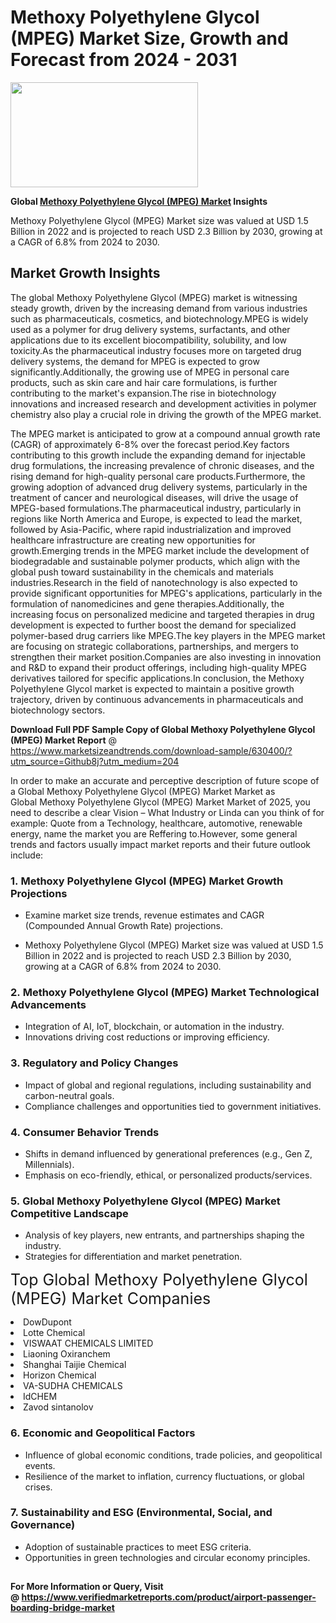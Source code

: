 <H1>Methoxy Polyethylene Glycol (MPEG) Market Size, Growth and Forecast from 2024 - 2031</H1><img class="aligncenter size-medium wp-image-584254" src="https://thirdeyenews.in/wp-content/uploads/2024/09/Global-Market-Research-300x168.jpeg" alt="" width="300" height="168" /><p><strong>Global&nbsp;<a href="https://www.marketsizeandtrends.com/download-sample/630400/?utm_source=Github8j?utm_medium=204">Methoxy Polyethylene Glycol (MPEG) Market</a> Insights</strong></p><p>Methoxy Polyethylene Glycol (MPEG) Market size was valued at USD 1.5 Billion in 2022 and is projected to reach USD 2.3 Billion by 2030, growing at a CAGR of 6.8% from 2024 to 2030.</p><p><h2>Market Growth Insights</h2> <p>The global Methoxy Polyethylene Glycol (MPEG) market is witnessing steady growth, driven by the increasing demand from various industries such as pharmaceuticals, cosmetics, and biotechnology.MPEG is widely used as a polymer for drug delivery systems, surfactants, and other applications due to its excellent biocompatibility, solubility, and low toxicity.As the pharmaceutical industry focuses more on targeted drug delivery systems, the demand for MPEG is expected to grow significantly.Additionally, the growing use of MPEG in personal care products, such as skin care and hair care formulations, is further contributing to the market's expansion.The rise in biotechnology innovations and increased research and development activities in polymer chemistry also play a crucial role in driving the growth of the MPEG market.</p> <p>The MPEG market is anticipated to grow at a compound annual growth rate (CAGR) of approximately 6-8% over the forecast period.Key factors contributing to this growth include the expanding demand for injectable drug formulations, the increasing prevalence of chronic diseases, and the rising demand for high-quality personal care products.Furthermore, the growing adoption of advanced drug delivery systems, particularly in the treatment of cancer and neurological diseases, will drive the usage of MPEG-based formulations.The pharmaceutical industry, particularly in regions like North America and Europe, is expected to lead the market, followed by Asia-Pacific, where rapid industrialization and improved healthcare infrastructure are creating new opportunities for growth.Emerging trends in the MPEG market include the development of biodegradable and sustainable polymer products, which align with the global push toward sustainability in the chemicals and materials industries.Research in the field of nanotechnology is also expected to provide significant opportunities for MPEG's applications, particularly in the formulation of nanomedicines and gene therapies.Additionally, the increasing focus on personalized medicine and targeted therapies in drug development is expected to further boost the demand for specialized polymer-based drug carriers like MPEG.The key players in the MPEG market are focusing on strategic collaborations, partnerships, and mergers to strengthen their market position.Companies are also investing in innovation and R&D to expand their product offerings, including high-quality MPEG derivatives tailored for specific applications.In conclusion, the Methoxy Polyethylene Glycol market is expected to maintain a positive growth trajectory, driven by continuous advancements in pharmaceuticals and biotechnology sectors.<p><span class=""><strong>Download Full PDF Sample Copy of Global Methoxy Polyethylene Glycol (MPEG) Market Report</strong> @ <a href="https://www.marketsizeandtrends.com/download-sample/630400/?utm_source=Github8j?utm_medium=204" target="_blank">https://www.marketsizeandtrends.com/download-sample/630400/?utm_source=Github8j?utm_medium=204</a></span></p><p>In order to make an accurate and perceptive description of future scope of a Global&nbsp;Methoxy Polyethylene Glycol (MPEG) Market Market as Global&nbsp;Methoxy Polyethylene Glycol (MPEG) Market Market of 2025, you need to describe a clear Vision &ndash; What Industry or Linda can you think of for example: Quote from a Technology, healthcare, automotive, renewable energy, name the market you are Reffering to.However, some general trends and factors usually impact market reports and their future outlook include:</p><h3>1.&nbsp;<strong>Methoxy Polyethylene Glycol (MPEG) Market Growth Projections</strong></h3><ul><li>Examine market size trends, revenue estimates and CAGR (Compounded Annual Growth Rate) projections.</li><li><p>Methoxy Polyethylene Glycol (MPEG) Market size was valued at USD 1.5 Billion in 2022 and is projected to reach USD 2.3 Billion by 2030, growing at a CAGR of 6.8% from 2024 to 2030.</p></li></ul><h3>2.&nbsp;<strong>Methoxy Polyethylene Glycol (MPEG) Market Technological Advancements</strong></h3><ul><li>Integration of AI, IoT, blockchain, or automation in the industry.</li><li>Innovations driving cost reductions or improving efficiency.</li></ul><h3>3.&nbsp;<strong>Regulatory and Policy Changes</strong></h3><ul><li>Impact of global and regional regulations, including sustainability and carbon-neutral goals.</li><li>Compliance challenges and opportunities tied to government initiatives.</li></ul><h3>4.&nbsp;<strong>Consumer Behavior Trends</strong></h3><ul><li>Shifts in demand influenced by generational preferences (e.g., Gen Z, Millennials).</li><li>Emphasis on eco-friendly, ethical, or personalized products/services.</li></ul><h3>5.&nbsp;<strong>Global Methoxy Polyethylene Glycol (MPEG) Market Competitive Landscape</strong></h3><ul><li>Analysis of key players, new entrants, and partnerships shaping the industry.</li><li>Strategies for differentiation and market penetration.</li></ul><p data-pm-slice="1 1 []"><span style="color: inherit; font-family: inherit; font-size: 25px;">Top Global Methoxy Polyethylene Glycol (MPEG) Market Companies</span></p><div class="" data-test-id=""><p><li> DowDupont</li><li> Lotte Chemical</li><li> VISWAAT CHEMICALS LIMITED</li><li> Liaoning Oxiranchem</li><li> Shanghai Taijie Chemical</li><li> Horizon Chemical</li><li> VA-SUDHA CHEMICALS</li><li> IdCHEM</li><li> Zavod sintanolov</li></p></div><h3>6.&nbsp;<strong>Economic and Geopolitical Factors</strong></h3><ul><li>Influence of global economic conditions, trade policies, and geopolitical events.</li><li>Resilience of the market to inflation, currency fluctuations, or global crises.</li></ul><h3>7.&nbsp;<strong>Sustainability and ESG (Environmental, Social, and Governance)</strong></h3><ul><li>Adoption of sustainable practices to meet ESG criteria.</li><li>Opportunities in green technologies and circular economy principles.</li></ul><h2><strong style="font-size: 14px;">For More Information or Query, Visit @&nbsp;</strong><a style="background-color: #ffffff; font-size: 14px;" href="https://www.marketsizeandtrends.com/report/methoxy-polyethylene-glycol-mpeg-market/" target="_blank">https://www.verifiedmarketreports.com/product/airport-passenger-boarding-bridge-market</a></h2>